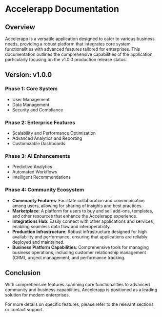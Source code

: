 # Accelerapp Documentation

## Overview
Accelerapp is a versatile application designed to cater to various business needs, providing a robust platform that integrates core system functionalities with advanced features tailored for enterprises. This documentation outlines the comprehensive capabilities of the application, particularly focusing on the v1.0.0 production release status.  

## Version: v1.0.0

### Phase 1: Core System
- User Management
- Data Management
- Security and Compliance

### Phase 2: Enterprise Features
- Scalability and Performance Optimization
- Advanced Analytics and Reporting
- Customizable Dashboards

### Phase 3: AI Enhancements
- Predictive Analytics
- Automated Workflows
- Intelligent Recommendations

### Phase 4: Community Ecosystem
- **Community Features**: Facilitate collaboration and communication among users, allowing for sharing of insights and best practices.
- **Marketplace**: A platform for users to buy and sell add-ons, templates, and other resources that enhance the Accelerapp experience.
- **Integrations Hub**: Easily connect with other applications and services, enabling seamless data flow and interoperability.
- **Production Infrastructure**: Robust infrastructure designed for high availability and performance, ensuring that applications are reliably deployed and maintained.
- **Business Platform Capabilities**: Comprehensive tools for managing business operations, including customer relationship management (CRM), project management, and performance tracking.

## Conclusion
With comprehensive features spanning core functionalities to advanced community and business capabilities, Accelerapp is positioned as a leading solution for modern enterprises. 

For more details on specific features, please refer to the relevant sections or contact support.